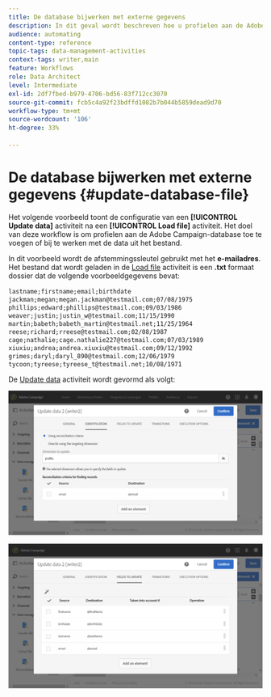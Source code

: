 ```yaml
---
title: De database bijwerken met externe gegevens
description: In dit geval wordt beschreven hoe u profielen aan de Adobe Campaign-database kunt toevoegen of bijwerken met de gegevens uit het bestand.
audience: automating
content-type: reference
topic-tags: data-management-activities
context-tags: writer,main
feature: Workflows
role: Data Architect
level: Intermediate
exl-id: 2df7fbed-b979-4706-bd56-83f712cc3070
source-git-commit: fcb5c4a92f23bdffd1082b7b044b5859dead9d70
workflow-type: tm+mt
source-wordcount: '106'
ht-degree: 33%

---
```


# De database bijwerken met externe gegevens {#update-database-file}

Het volgende voorbeeld toont de configuratie van een **[!UICONTROL Update data]** activiteit na een **[!UICONTROL Load file]** activiteit. Het doel van deze workflow is om profielen aan de Adobe Campaign-database toe te voegen of bij te werken met de data uit het bestand.

In dit voorbeeld wordt de afstemmingssleutel gebruikt met het **e-mailadres**. Het bestand dat wordt geladen in de [Load file](../../automating/using/load-file.md) activiteit is een **.txt** formaat dossier dat de volgende voorbeeldgegevens bevat:

```
lastname;firstname;email;birthdate
jackman;megan;megan.jackman@testmail.com;07/08/1975
phillips;edward;phillips@testmail.com;09/03/1986
weaver;justin;justin_w@testmail.com;11/15/1990
martin;babeth;babeth_martin@testmail.net;11/25/1964
reese;richard;rreese@testmail.com;02/08/1987
cage;nathalie;cage.nathalie227@testmail.com;07/03/1989
xiuxiu;andrea;andrea.xiuxiu@testmail.com;09/12/1992
grimes;daryl;daryl_890@testmail.com;12/06/1979
tycoon;tyreese;tyreese_t@testmail.net;10/08/1971
```

De [Update data](../../automating/using/update-data.md) activiteit wordt gevormd als volgt:

![](assets/deduplication_example2_writer1.png)

![](assets/deduplication_example2_writer2.png)
